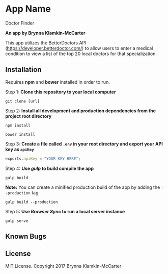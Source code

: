 # App Name

Doctor Finder

**An app by Brynna Klamkin-McCarter**

This app utilizes the BetterDoctors API (https://developer.betterdoctor.com/) to allow users to enter a medical condition to view a list of the top 20 local doctors for that specialization.

## Installation

Requires **npm** and **bower** installed in order to run.

Step 1: **Clone this repository to your local computer**

```console
git clone [url]
```

Step 2: **Install all development and production dependencies from the project root directory**

```console
npm install
```
```
bower install
```

Step 3: **Create a file called `.env` in your root directory and export your API key as `apiKey`**

```js
exports.apiKey = "YOUR KEY HERE";
```

Step 4: **Use _gulp_ to build compile the app**

```console
gulp build
```

**Note:** You can create a minified production build of the app by adding the `--production` tag

```console
gulp build --production
```

Step 5: **Use _Browser Sync_ to run a local server instance**

```console
gulp serve
```

## Known Bugs

## License

MIT License. Copyright 2017 Brynna Klamkin-McCarter
